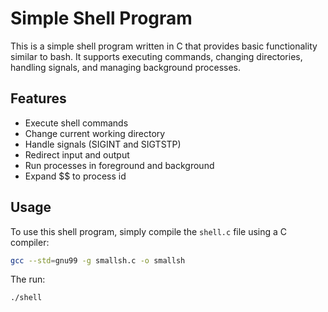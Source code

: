 # Simple Shell Program

This is a simple shell program written in C that provides basic functionality similar to bash. It supports executing commands, changing directories, handling signals, and managing background processes.

## Features

- Execute shell commands
- Change current working directory
- Handle signals (SIGINT and SIGTSTP)
- Redirect input and output
- Run processes in foreground and background
- Expand $$ to process id

## Usage

To use this shell program, simply compile the `shell.c` file using a C compiler:

```bash
gcc --std=gnu99 -g smallsh.c -o smallsh
```
The run:
```bash
./shell
```
